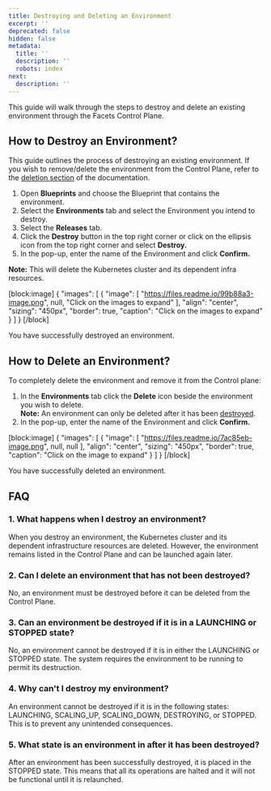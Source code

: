 ```yaml
---
title: Destroying and Deleting an Environment
excerpt: ''
deprecated: false
hidden: false
metadata:
  title: ''
  description: ''
  robots: index
next:
  description: ''
---
```

This guide will walk through the steps to destroy and delete an existing environment through the Facets Control Plane.

## How to Destroy an Environment?

This guide outlines the process of destroying an existing environment. If you wish to remove/delete the environment from the Control Plane, refer to the [deletion section](https://readme.facets.cloud/docs/destroying-and-deleting-an-environment#how-to-delete-an-environment) of the documentation.

1. Open **Blueprints** and choose the Blueprint that contains the environment.
2. Select the **Environments** tab and select the Environment you intend to destroy.
3. Select the **Releases** tab.
4. Click the **Destroy** button in the top right corner or click on the ellipsis icon from the top right corner and select **Destroy.**
5. In the pop-up, enter the name of the Environment and click **Confirm.**

**Note:** This will delete the Kubernetes cluster and its dependent infra resources.

[block:image]
{
  "images": [
    {
      "image": [
        "https://files.readme.io/99b88a3-image.png",
        null,
        "Click on the images to expand"
      ],
      "align": "center",
      "sizing": "450px",
      "border": true,
      "caption": "Click on the images to expand"
    }
  ]
}
[/block]


You have successfully destroyed an environment.

## How to Delete an Environment?

To completely delete the environment and remove it from the Control plane:

1. In the **Environments** tab click the **Delete** icon beside the environment you wish to delete.  
   **Note:** An environment can only be deleted after it has been [destroyed](https://readme.facets.cloud/docs/destroying-and-deleting-an-environment#how-to-destroy-an-environment).
2. In the pop-up, enter the name of the Environment and click **Confirm.**

[block:image]
{
  "images": [
    {
      "image": [
        "https://files.readme.io/7ac85eb-image.png",
        null,
        null
      ],
      "align": "center",
      "sizing": "450px",
      "border": true,
      "caption": "Click on the image to expand"
    }
  ]
}
[/block]


You have successfully deleted an environment.

## FAQ

### 1\. What happens when I destroy an environment?

When you destroy an environment, the Kubernetes cluster and its dependent infrastructure resources are deleted. However, the environment remains listed in the Control Plane and can be launched again later.

### 2\. Can I delete an environment that has not been destroyed?

No, an environment must be destroyed before it can be deleted from the Control Plane.

### 3\. Can an environment be destroyed if it is in a LAUNCHING or STOPPED state?

No, an environment cannot be destroyed if it is in either the LAUNCHING or STOPPED state. The system requires the environment to be running to permit its destruction.

### 4\. Why can't I destroy my environment?

An environment cannot be destroyed if it is in the following states: LAUNCHING, SCALING_UP, SCALING_DOWN, DESTROYING, or STOPPED. This is to prevent any unintended consequences.

### 5\. What state is an environment in after it has been destroyed?

After an environment has been successfully destroyed, it is placed in the STOPPED state. This means that all its operations are halted and it will not be functional until it is relaunched.